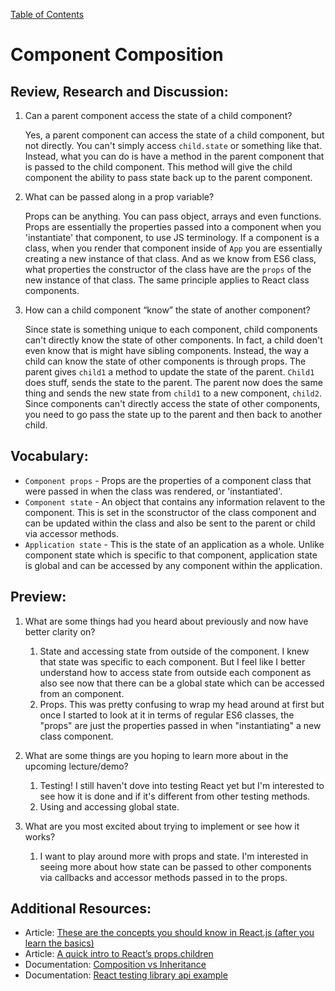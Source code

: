 [Table of Contents](README.md)

# Component Composition

## Review, Research and Discussion:

1. Can a parent component access the state of a child component?

    Yes, a parent component can access the state of a child component, but not directly. You can't simply access `child.state` or something like that. Instead, what you can do is have a method in the parent component that is passed to the child component. This method will give the child component the ability to pass state back up to the parent component. 

2. What can be passed along in a prop variable?

    Props can be anything. You can pass object, arrays and even functions. Props are essentially the properties passed into a component when you 'instantiate' that component, to use JS terminology. If a component is a class, when you render that component inside of `App` you are essentially creating a new instance of that class. And as we know from ES6 class, what properties the constructor of the class have are the `props` of the new instance of that class. The same principle applies to React class components.

3. How can a child component “know” the state of another component?

    Since state is something unique to each component, child components can't directly know the state of other components. In fact, a child doen't even know that is might have sibling components. Instead, the way a child can know the state of other components is through props. The parent gives `child1` a method to update the state of the parent. `Child1` does stuff, sends the state to the parent. The parent now does the same thing and sends the new state from `child1` to a new component, `child2`. Since components can't directly access the state of other components, you need to go pass the state up to the parent and then back to another child.

## Vocabulary:

* `Component props` - Props are the properties of a component class that were passed in when the class was rendered, or 'instantiated'.
* `Component state` - An object that contains any information relavent to the component. This is set in the sconstructor of the class component and can be updated within the class and also be sent to the parent or child via accessor methods.
* `Application state` - This is the state of an application as a whole. Unlike component state which is specific to that component, application state is global and can be accessed by any component within the application.

## Preview: 

1. What are some things had you heard about previously and now have better clarity on?

    1. State and accessing state from outside of the component. I knew that state was specific to each component. But I feel like I better understand how to access state from outside each component as also see now that there can be a global state which can be accessed from an component.
    2. Props. This was pretty confusing to wrap my head around at first but once I started to look at it in terms of regular ES6 classes, the "props" are just the properties passed in when "instantiating" a new class component.

2. What are some things are you hoping to learn more about in the upcoming lecture/demo?

    1. Testing! I still haven't dove into testing React yet but I'm interested to see how it is done and if it's different from other testing methods.
    2. Using and accessing global state.

3. What are you most excited about trying to implement or see how it works?

    1. I want to play around more with props and state. I'm interested in seeing more about how state can be passed to other components via callbacks and accessor methods passed in to the props.

## Additional Resources:

* Article: [These are the concepts you should know in React.js (after you learn the basics)](https://www.freecodecamp.org/news/these-are-the-concepts-you-should-know-in-react-js-after-you-learn-the-basics-ee1d2f4b8030/)
* Article: [A quick intro to React’s props.children](https://codeburst.io/a-quick-intro-to-reacts-props-children-cb3d2fce4891)
* Documentation: [Composition vs Inheritance](https://reactjs.org/docs/composition-vs-inheritance.html)
* Documentation: [React testing library api example](https://testing-library.com/docs/react-testing-library/example-intro/)